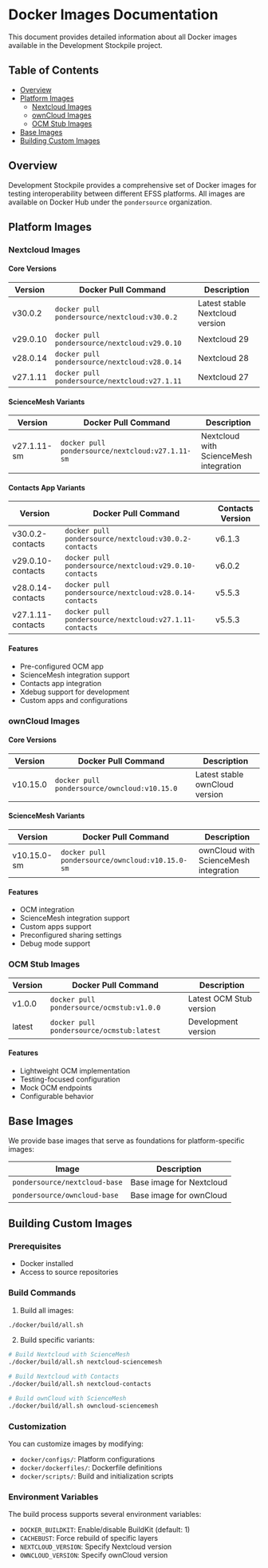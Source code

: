 # Docker Images Documentation

This document provides detailed information about all Docker images available in the Development Stockpile project.

## Table of Contents
- [Overview](#overview)
- [Platform Images](#platform-images)
  - [Nextcloud Images](#nextcloud-images)
  - [ownCloud Images](#owncloud-images)
  - [OCM Stub Images](#ocm-stub-images)
- [Base Images](#base-images)
- [Building Custom Images](#building-custom-images)

## Overview

Development Stockpile provides a comprehensive set of Docker images for testing interoperability between different EFSS platforms. All images are available on Docker Hub under the `pondersource` organization.

## Platform Images

### Nextcloud Images

#### Core Versions

| Version | Docker Pull Command | Description |
|---------|-------------------|-------------|
| v30.0.2 | `docker pull pondersource/nextcloud:v30.0.2` | Latest stable Nextcloud version |
| v29.0.10 | `docker pull pondersource/nextcloud:v29.0.10` | Nextcloud 29 |
| v28.0.14 | `docker pull pondersource/nextcloud:v28.0.14` | Nextcloud 28 |
| v27.1.11 | `docker pull pondersource/nextcloud:v27.1.11` | Nextcloud 27 |

#### ScienceMesh Variants

| Version | Docker Pull Command | Description |
|---------|-------------------|-------------|
| v27.1.11-sm | `docker pull pondersource/nextcloud:v27.1.11-sm` | Nextcloud with ScienceMesh integration |

#### Contacts App Variants

| Version | Docker Pull Command | Contacts Version |
|---------|-------------------|-----------------|
| v30.0.2-contacts | `docker pull pondersource/nextcloud:v30.0.2-contacts` | v6.1.3 |
| v29.0.10-contacts | `docker pull pondersource/nextcloud:v29.0.10-contacts` | v6.0.2 |
| v28.0.14-contacts | `docker pull pondersource/nextcloud:v28.0.14-contacts` | v5.5.3 |
| v27.1.11-contacts | `docker pull pondersource/nextcloud:v27.1.11-contacts` | v5.5.3 |

#### Features
- Pre-configured OCM app
- ScienceMesh integration support
- Contacts app integration
- Xdebug support for development
- Custom apps and configurations

### ownCloud Images

#### Core Versions

| Version | Docker Pull Command | Description |
|---------|-------------------|-------------|
| v10.15.0 | `docker pull pondersource/owncloud:v10.15.0` | Latest stable ownCloud version |

#### ScienceMesh Variants

| Version | Docker Pull Command | Description |
|---------|-------------------|-------------|
| v10.15.0-sm | `docker pull pondersource/owncloud:v10.15.0-sm` | ownCloud with ScienceMesh integration |

#### Features
- OCM integration
- ScienceMesh integration support
- Custom apps support
- Preconfigured sharing settings
- Debug mode support

### OCM Stub Images

| Version | Docker Pull Command | Description |
|---------|-------------------|-------------|
| v1.0.0 | `docker pull pondersource/ocmstub:v1.0.0` | Latest OCM Stub version |
| latest | `docker pull pondersource/ocmstub:latest` | Development version |

#### Features
- Lightweight OCM implementation
- Testing-focused configuration
- Mock OCM endpoints
- Configurable behavior

## Base Images

We provide base images that serve as foundations for platform-specific images:

| Image | Description |
|-------|-------------|
| `pondersource/nextcloud-base` | Base image for Nextcloud |
| `pondersource/owncloud-base` | Base image for ownCloud |

## Building Custom Images

### Prerequisites
- Docker installed
- Access to source repositories

### Build Commands

1. Build all images:
```bash
./docker/build/all.sh
```

2. Build specific variants:
```bash
# Build Nextcloud with ScienceMesh
./docker/build/all.sh nextcloud-sciencemesh

# Build Nextcloud with Contacts
./docker/build/all.sh nextcloud-contacts

# Build ownCloud with ScienceMesh
./docker/build/all.sh owncloud-sciencemesh
```

### Customization

You can customize images by modifying:
- `docker/configs/`: Platform configurations
- `docker/dockerfiles/`: Dockerfile definitions
- `docker/scripts/`: Build and initialization scripts

### Environment Variables

The build process supports several environment variables:

- `DOCKER_BUILDKIT`: Enable/disable BuildKit (default: 1)
- `CACHEBUST`: Force rebuild of specific layers
- `NEXTCLOUD_VERSION`: Specify Nextcloud version
- `OWNCLOUD_VERSION`: Specify ownCloud version
